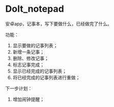 DoIt_notepad
============

安卓app，记事本，写下要做什么，已经做完了什么。

功能：
1. 显示要做的记事列表；
2. 新增一条记事；
3. 删除、修改记事；
4. 标志记事完成；
5. 显示已经完成的记事列表；
6. 将已经完成的记事列表进行重做；

下一步计划：
1. 增加闹钟提醒；
